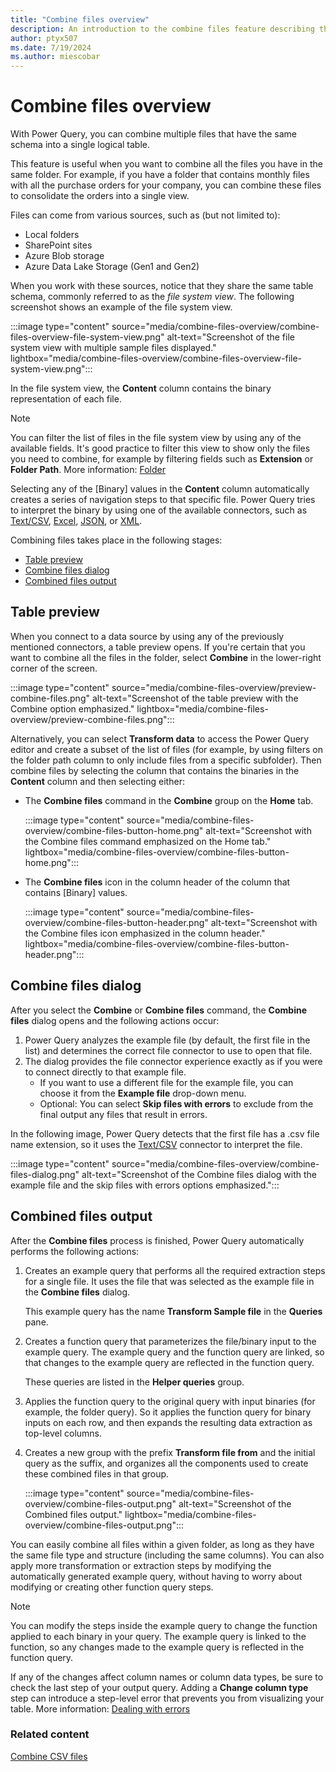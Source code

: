 ```yaml
---
title: "Combine files overview" 
description: An introduction to the combine files feature describing the process of how to combine files in Power Query.
author: ptyx507
ms.date: 7/19/2024
ms.author: miescobar
---
```


# Combine files overview

With Power Query, you can combine multiple files that have the same schema into a single logical table.

This feature is useful when you want to combine all the files you have in the same folder. For example, if you have a folder that contains monthly files with all the purchase orders for your company, you can combine these files to consolidate the orders into a single view.

Files can come from various sources, such as (but not limited to):

* Local folders
* SharePoint sites
* Azure Blob storage
* Azure Data Lake Storage (Gen1 and Gen2)

When you work with these sources, notice that they share the same table schema, commonly referred to as the *file system view*. The following screenshot shows an example of the file system view.

:::image type="content" source="media/combine-files-overview/combine-files-overview-file-system-view.png" alt-text="Screenshot of the file system view with multiple sample files displayed." lightbox="media/combine-files-overview/combine-files-overview-file-system-view.png":::

In the file system view, the **Content** column contains the binary representation of each file.

> [!NOTE]
> You can filter the list of files in the file system view by using any of the available fields. It's good practice to filter this view to show only the files you need to combine, for example by filtering fields such as **Extension** or **Folder Path**. More information: [Folder](connectors/folder.md)

Selecting any of the \[Binary\] values in the **Content** column automatically creates a series of navigation steps to that specific file. Power Query tries to interpret the binary by using one of the available connectors, such as [Text/CSV](connectors/text-csv.md), [Excel](connectors/excel.md), [JSON](connectors/json.md), or [XML](connectors/xml.md).

Combining files takes place in the following stages:

* [Table preview](#table-preview)
* [Combine files dialog](#combine-files-dialog)
* [Combined files output](#combined-files-output)

## Table preview

When you connect to a data source by using any of the previously mentioned connectors, a table preview opens. If you're certain that you want to combine all the files in the folder, select **Combine** in the lower-right corner of the screen.

:::image type="content" source="media/combine-files-overview/preview-combine-files.png" alt-text="Screenshot of the table preview with the Combine option emphasized." lightbox="media/combine-files-overview/preview-combine-files.png":::

Alternatively, you can select **Transform data** to access the Power Query editor and create a subset of the list of files (for example, by using filters on the folder path column to only include files from a specific subfolder). Then combine files by selecting the column that contains the binaries in the **Content** column and then selecting either:

* The **Combine files** command in the **Combine** group on the **Home** tab.

   :::image type="content" source="media/combine-files-overview/combine-files-button-home.png" alt-text="Screenshot with the Combine files command emphasized on the Home tab." lightbox="media/combine-files-overview/combine-files-button-home.png":::

* The **Combine files** icon in the column header of the column that contains \[Binary\] values.

   :::image type="content" source="media/combine-files-overview/combine-files-button-header.png" alt-text="Screenshot with the Combine files icon emphasized in the column header." lightbox="media/combine-files-overview/combine-files-button-header.png":::

## Combine files dialog

After you select the **Combine** or **Combine files** command, the **Combine files** dialog opens and the following actions occur:

1. Power Query analyzes the example file (by default, the first file in the list) and determines the correct file connector to use to open that file.
2. The dialog provides the file connector experience exactly as if you were to connect directly to that example file.
   * If you want to use a different file for the example file, you can choose it from the **Example file** drop-down menu.
   * Optional: You can select **Skip files with errors** to exclude from the final output any files that result in errors.

In the following image, Power Query detects that the first file has a .csv file name extension, so it uses the [Text/CSV](connectors/text-csv.md) connector to interpret the file.

:::image type="content" source="media/combine-files-overview/combine-files-dialog.png" alt-text="Screenshot of the Combine files dialog with the example file and the skip files with errors options emphasized.":::

## Combined files output

After the **Combine files** process is finished, Power Query automatically performs the following actions:

1. Creates an example query that performs all the required extraction steps for a single file. It uses the file that was selected as the example file in the **Combine files** dialog.

   This example query has the name **Transform Sample file** in the **Queries** pane.

2. Creates a function query that parameterizes the file/binary input to the example query. The example query and the function query are linked, so that changes to the example query are reflected in the function query.

   These queries are listed in the **Helper queries** group.

3. Applies the function query to the original query with input binaries (for example, the folder query). So it applies the function query for binary inputs on each row, and then expands the resulting data extraction as top-level columns.

4. Creates a new group with the prefix **Transform file from** and the initial query as the suffix, and organizes all the components used to create these combined files in that group.

   :::image type="content" source="media/combine-files-overview/combine-files-output.png" alt-text="Screenshot of the Combined files output." lightbox="media/combine-files-overview/combine-files-output.png":::

You can easily combine all files within a given folder, as long as they have the same file type and structure (including the same columns). You can also apply more transformation or extraction steps by modifying the automatically generated example query, without having to worry about modifying or creating other function query steps.

> [!NOTE]
>You can modify the steps inside the example query to change the function applied to each binary in your query. The example query is linked to the function, so any changes made to the example query is reflected in the function query.
>
>If any of the changes affect column names or column data types, be sure to check the last step of your output query. Adding a **Change column type** step can introduce a step-level error that prevents you from visualizing your table. More information: [Dealing with errors](dealing-with-errors.md)

### Related content

[Combine CSV files](combine-files-csv.md)
